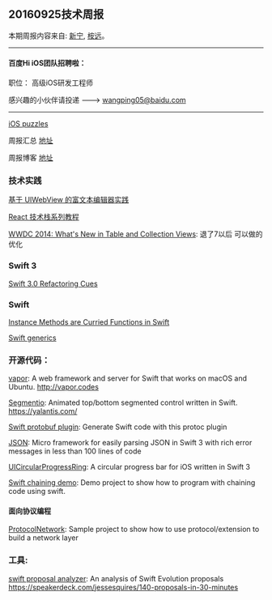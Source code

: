
## 20160925技术周报

本期周报内容来自: [新宁](https://github.com/SSSSSSnail), [桉远](https://github.com/AnYuan)。


----------------------------------------------

#### 百度Hi iOS团队招聘啦：

职位： 高级iOS研发工程师

感兴趣的小伙伴请投递 ---> wangping05@baidu.com

----------------------------------------------

[iOS puzzles](https://github.com/BaiduHiDeviOS/iOS-puzzles)

周报汇总 [地址](https://github.com/BaiduHiDeviOS/iOS-Tech-Weekly)

周报博客 [地址](http://baiduhidevios.github.io/)


### 技术实践

[基于 UIWebView 的富文本编辑器实践](http://wereadteam.github.io/2016/09/21/RichEditor/)

[React 技术栈系列教程](http://www.ruanyifeng.com/blog/2016/09/react-technology-stack.html)

[WWDC 2014: What's New in Table and Collection Views](https://developer.apple.com/videos/play/wwdc2014/226/): 退了7以后 可以做的优化

### Swift 3

[Swift 3.0 Refactoring Cues](https://www.natashatherobot.com/swift-3-0-refactoring-cues/)


### Swift

[Instance Methods are Curried Functions in Swift](https://oleb.net/blog/2014/07/swift-instance-methods-curried-functions/)

[Swift generics](http://www.thomashanning.com/swift-generics/)



### 开源代码：


[vapor](https://github.com/vapor/vapor): A web framework and server for Swift that works on macOS and Ubuntu. http://vapor.codes

[Segmentio](https://github.com/Yalantis/Segmentio): Animated top/bottom segmented control written in Swift. https://yalantis.com/

[Swift protobuf plugin](https://github.com/apple/swift-protobuf-plugin): Generate Swift code with this protoc plugin

[JSON](https://github.com/soffes/JSON): Micro framework for easily parsing JSON in Swift 3 with rich error messages in less than 100 lines of code

[UICircularProgressRing](https://github.com/luispadron/UICircularProgressRing): A circular progress bar for iOS written in Swift 3

[Swift chaining demo](https://github.com/MDCC2016/SwiftChainingDemo): Demo project to show how to program with chaining code using swift.


#### 面向协议编程

[ProtocolNetwork](https://github.com/MDCC2016/ProtocolNetwork): Sample project to show how to use protocol/extension to build a network layer


### 工具:

[swift proposal analyzer](https://github.com/jessesquires/swift-proposal-analyzer): An analysis of Swift Evolution proposals https://speakerdeck.com/jessesquires/140-proposals-in-30-minutes
